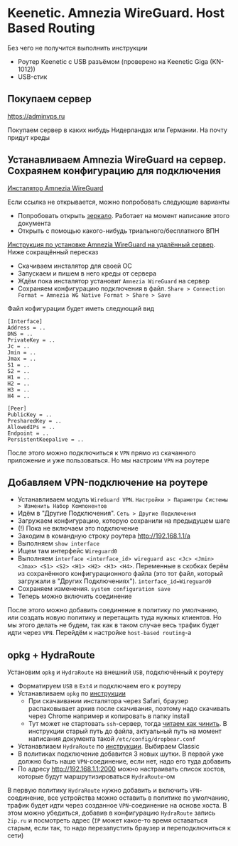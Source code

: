 # Keenetic. Amnezia WireGuard. Host Based Routing

Без чего не получится выполнить инструкции

- Роутер Keenetic с USB разъёмом (проверено на Keenetic Giga (KN-1012))
- USB-стик

## Покупаем сервер

https://adminvps.ru

Покупаем сервер в каких нибудь Нидерландах или Германии. На почту придут креды

## Устанавливаем Amnezia WireGuard на сервер. Сохраянем конфигурацию для подключения

[Инсталятор Amnezia WireGuard](https://amnezia.org/en/downloads)

Если ссылка не открывается, можно попробовать следующие варианты

- Попробовать открыть [зеркало](https://storage.googleapis.com/amnezia/amnezia.org). Работает на момент написание этого документа
- Открыть с помощью какого-нибудь триального/бесплатного ВПН

[Инструкция по установке Amnezia WireGuard на удалённый сервер](https://docs.amnezia.org/ru/documentation/instructions/install-vpn-on-server). Ниже сокращённый пересказ

- Скачиваем инсталятор для своей ОС
- Запускаем и пишем в него креды от сервера
- Ждём пока инсталятор установит `Amnezia WireGuard` на сервер
- Сохраняем конфигурацию подключения в файл. `Share > Connection Format = Amnezia WG Native Format > Share > Save`

Файл кофигурации будет иметь следующий вид

```
[Interface]
Address = ..
DNS = ..
PrivateKey = ..
Jc = ..
Jmin = ..
Jmax = ..
S1 = ..
S2 = ..
H1 = ..
H2 = ..
H3 = ..
H4 = ..

[Peer]
PublicKey = ..
PresharedKey = ..
AllowedIPs = ..
Endpoint = ..
PersistentKeepalive = ..
```

После этого можно подключиться к `VPN` прямо из скачанного приложение и уже пользоваться. Но мы настроим `VPN` на роутере

## Добавляем VPN-подключение на роутере

- Устанавливаем модуль `WireGuard VPN`. `Настройки > Параметры Системы > Изменить Набор Компонентов`
- Идём в "Другие Подключения". `Сеть > Другие Подключения`
- Загружаем конфигурацию, которую сохранили на предыдущем шаге
- (!) Пока не включаем это подключение
- Заходим в командную строку роутера http://192.168.1.1/a
- Выполняем `show interface`
- Ищем там интерфейс `Wireguard0`
- Выполняем `interface <interface_id> wireguard asc <Jc> <Jmin> <Jmax> <S1> <S2> <H1> <H2> <H3> <H4>`. Переменные в скобках берём из сохранённого конфигурационного файла (это тот файл, который загружали в "Других Подключениях"). `interface_id=Wireguard0`
- Сохраняем изменения. `system configuration save`
- Теперь можно включить соединение

После этого можно добавить соединение в политику по умолчанию, или создать новую политику и перетащить туда нужных клиентов. Но мы этого делать не будем, так как в таком случае весь трафик будет идти через `VPN`. Перейдём к настройке `host-based routing`-а

## opkg + HydraRoute

Установим `opkg` и `HydraRoute` на внешний `USB`, подключённый к роутеру

- Форматируем `USB` в `Ext4` и подключаем его к роутеру
- Устанавливаем `opkg` по [инструкции](https://help.keenetic.com/hc/ru/articles/360021214160-Установка-системы-пакетов-репозитория-Entware-на-USB-накопитель)
  - При скачаивании инсталятора через Safari, браузер распаковывает архив после скачивания, поэтому надо скачивать через Chrome например и копировать в папку install
  - Тут может не стартовать `ssh`-сервер, тогда [читаем как чинить](https://forum.keenetic.ru/topic/6012-работа-с-entware-при-обновлениях-прошивки-keenetic/). В инструкции старый путь до файла, актуальный путь на момент написания документа такой `/etc/config/dropbear.conf`
- Устанавлиаем `HydraRoute` по [инструкции](https://github.com/Ground-Zerro/HydraRoute). Выбираем Classic
- В политиках подключение добавится 3 новых шутки. В первой уже должно быть наше `VPN`-соединение, если нет, надо его туда добавить
- По адресу http://192.168.1.1:2000 можно настраивать список хостов, которые будут маршрутизироваться `HydraRoute`-ом

В первую политику `HydraRoute` нужно добавить и включить `VPN`-соединение, все устройства можно оставить в политике по умолчанию, трафик будет идти через созданное `VPN`-соединение на основе хоста. В этом можно убедиться, добавив в конфигурацию `HydraRoute` запись `2ip.ru` и посмотреть адрес (`IP` может какое-то время оставаться старым, если так, то надо перезапустить браузер и переподключиться к сети)



